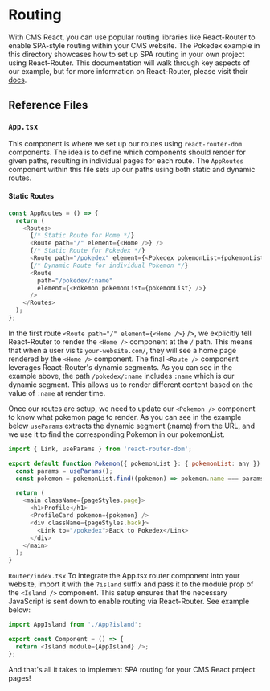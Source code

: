 # Routing
With CMS React, you can use popular routing libraries like React-Router to enable SPA-style routing within your CMS website. The Pokedex example in this directory showcases how to set up SPA routing in your own project using React-Router. This documentation will walk through key aspects of our example, but for more information on React-Router, please visit their [docs](https://reactrouter.com/en/main).

## Reference Files
### `App.tsx`
This component is where we set up our routes using `react-router-dom` components. The idea is to define which components should render for given paths, resulting in individual pages for each route. The `AppRoutes` component within this file sets up our paths using both static and dynamic routes.

#### Static Routes
```js
const AppRoutes = () => {
  return (
    <Routes>
      {/* Static Route for Home */}
      <Route path="/" element={<Home />} />
      {/* Static Route for Pokedex */}
      <Route path="/pokedex" element={<Pokedex pokemonList={pokemonList} />} />
      {/* Dynamic Route for individual Pokemon */}
      <Route
        path="/pokedex/:name"
        element={<Pokemon pokemonList={pokemonList} />}
      />
    </Routes>
  );
};
```

In the first route `<Route path="/" element={<Home />}` />, we explicitly tell React-Router to render the `<Home />` component at the `/` path. This means that when a user visits `your-website.com/`, they will see a home page rendered by the `<Home />` component. The final `<Route />` component leverages React-Router's dynamic segments. As you can see in the example above, the path `/pokedex/:name` includes `:name` which is our dynamic segment. This allows us to render different content based on the value of `:name` at render time.

Once our routes are setup, we need to update our `<Pokemon />` component to know what pokemon page to render. As you can see in the example below `useParams` extracts the dynamic segment (:name) from the URL, and we use it to find the corresponding Pokemon in our pokemonList.

```js
import { Link, useParams } from 'react-router-dom';

export default function Pokemon({ pokemonList }: { pokemonList: any }) {
  const params = useParams();
  const pokemon = pokemonList.find((pokemon) => pokemon.name === params.name);

  return (
    <main className={pageStyles.page}>
      <h1>Profile</h1>
      <ProfileCard pokemon={pokemon} />
      <div className={pageStyles.back}>
        <Link to="/pokedex">Back to Pokedex</Link>
      </div>
    </main>
  );
}
```

`Router/index.tsx`
To integrate the App.tsx router component into your website, import it with the `?island` suffix and pass it to the module prop of the `<Island />` component. This setup ensures that the necessary JavaScript is sent down to enable routing via React-Router. See example below:

```js
import AppIsland from './App?island';

export const Component = () => {
  return <Island module={AppIsland} />;
};
```

And that's all it takes to implement SPA routing for your CMS React project pages!
